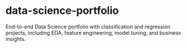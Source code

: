 # data-science-portfolio
End-to-end Data Science portfolio with classification and regression projects, including EDA, feature engineering, model tuning, and business insights.


